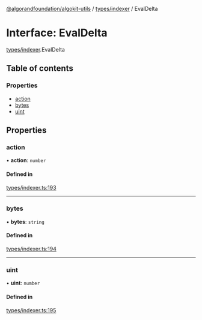 [@algorandfoundation/algokit-utils](../README.md) / [types/indexer](../modules/types_indexer.md) / EvalDelta

# Interface: EvalDelta

[types/indexer](../modules/types_indexer.md).EvalDelta

## Table of contents

### Properties

- [action](types_indexer.EvalDelta.md#action)
- [bytes](types_indexer.EvalDelta.md#bytes)
- [uint](types_indexer.EvalDelta.md#uint)

## Properties

### action

• **action**: `number`

#### Defined in

[types/indexer.ts:193](https://github.com/algorandfoundation/algokit-utils-ts/blob/88a7c0f/src/types/indexer.ts#L193)

___

### bytes

• **bytes**: `string`

#### Defined in

[types/indexer.ts:194](https://github.com/algorandfoundation/algokit-utils-ts/blob/88a7c0f/src/types/indexer.ts#L194)

___

### uint

• **uint**: `number`

#### Defined in

[types/indexer.ts:195](https://github.com/algorandfoundation/algokit-utils-ts/blob/88a7c0f/src/types/indexer.ts#L195)
